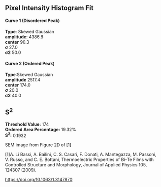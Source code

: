 ## Pixel Intensity Histogram Fit

#### Curve 1 (Disordered Peak)
**Type**: Skewed Gaussian\
**amplitude:** 4386.8\
**center** 90.3\
**σ** 27.0\
**σ2** 50.0


#### Curve 2 (Ordered Peak)
**Type**:Skewed Gaussian\
**amplitude** 2517.4\
**center** 174.0\
**σ** 20.0\
**σ2** 40.0


## S<sup>2</sup>
**Threshold Value:** 174\
**Ordered Area Percentage:** 19.32%\
**S<sup>2</sup>:** 0.1932


SEM image from Figure 2D of [1]

[1]A. Li Bassi, A. Bailini, C. S. Casari, F. Donati, A. Mantegazza, M. Passoni, V. Russo, and C. E. Bottani, Thermoelectric Properties of Bi–Te Films with Controlled Structure and Morphology, Journal of Applied Physics 105, 124307 (2009).


https://doi.org/10.1063/1.3147870
